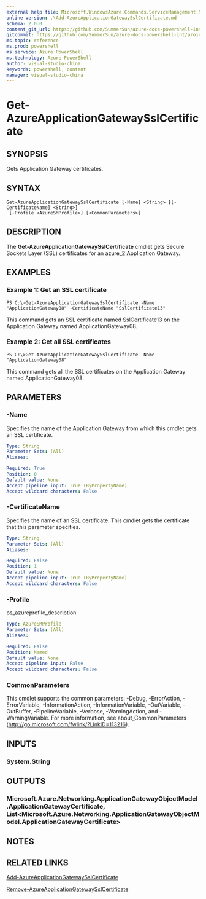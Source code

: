 ```yaml
---
external help file: Microsoft.WindowsAzure.Commands.ServiceManagement.Network.dll-Help.xml
online version: .\Add-AzureApplicationGatewaySslCertificate.md
schema: 2.0.0
content_git_url: https://github.com/SummerSun/azure-docs-powershell-int/projects/azure-docs-powershell-int/azureps-cmdlets-docs/ServiceManagement/Azure.Networking/v1.0/CmdletMDs/Get-AzureApplicationGatewaySslCertificate.md
gitcommit: https://github.com/SummerSun/azure-docs-powershell-int/projects/azure-docs-powershell-int/azureps-cmdlets-docs/ServiceManagement/Azure.Networking/v1.0/CmdletMDs/Get-AzureApplicationGatewaySslCertificate.md
ms.topic: reference
ms.prod: powershell
ms.service: Azure PowerShell
ms.technology: Azure PowerShell
author: visual-studio-china
keywords: powershell, content
manager: visual-studio-china
---
```


# Get-AzureApplicationGatewaySslCertificate

## SYNOPSIS
Gets Application Gateway certificates.

## SYNTAX

```
Get-AzureApplicationGatewaySslCertificate [-Name] <String> [[-CertificateName] <String>]
 [-Profile <AzureSMProfile>] [<CommonParameters>]
```

## DESCRIPTION
The **Get-AzureApplicationGatewaySslCertificate** cmdlet gets Secure Sockets Layer (SSL) certificates for an azure_2 Application Gateway.

## EXAMPLES

### Example 1: Get an SSL certificate
```
PS C:\>Get-AzureApplicationGatewaySslCertificate -Name "ApplicationGateway08" -CertificateName "SslCertificate13"
```

This command gets an SSL certificate named SslCertificate13 on the Application Gateway named ApplicationGateway08.

### Example 2: Get all SSL certificates
```
PS C:\>Get-AzureApplicationGatewaySslCertificate -Name "ApplicationGateway08"
```

This command gets all the SSL certificates on the Application Gateway named ApplicationGateway08.

## PARAMETERS

### -Name
Specifies the name of the Application Gateway from which this cmdlet gets an SSL certificate.

```yaml
Type: String
Parameter Sets: (All)
Aliases: 

Required: True
Position: 0
Default value: None
Accept pipeline input: True (ByPropertyName)
Accept wildcard characters: False
```

### -CertificateName
Specifies the name of an SSL certificate.
This cmdlet gets the certificate that this parameter specifies.

```yaml
Type: String
Parameter Sets: (All)
Aliases: 

Required: False
Position: 1
Default value: None
Accept pipeline input: True (ByPropertyName)
Accept wildcard characters: False
```

### -Profile
ps_azureprofile_description

```yaml
Type: AzureSMProfile
Parameter Sets: (All)
Aliases: 

Required: False
Position: Named
Default value: None
Accept pipeline input: False
Accept wildcard characters: False
```

### CommonParameters
This cmdlet supports the common parameters: -Debug, -ErrorAction, -ErrorVariable, -InformationAction, -InformationVariable, -OutVariable, -OutBuffer, -PipelineVariable, -Verbose, -WarningAction, and -WarningVariable. For more information, see about_CommonParameters (http://go.microsoft.com/fwlink/?LinkID=113216).

## INPUTS

### System.String

## OUTPUTS

### Microsoft.Azure.Networking.ApplicationGatewayObjectModel.ApplicationGatewayCertificate, List<Microsoft.Azure.Networking.ApplicationGatewayObjectModel.ApplicationGatewayCertificate>

## NOTES

## RELATED LINKS

[Add-AzureApplicationGatewaySslCertificate](.\Add-AzureApplicationGatewaySslCertificate.md)

[Remove-AzureApplicationGatewaySslCertificate](.\Remove-AzureApplicationGatewaySslCertificate.md)

